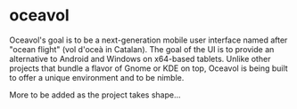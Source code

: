 # oceavol

Oceavol's goal is to be a next-generation mobile user interface named after "ocean flight" (vol d'oceà in Catalan).
The goal of the UI is to provide an alternative to Android and Windows on x64-based tablets. Unlike other projects
that bundle a flavor of Gnome or KDE on top, Oceavol is being built to offer a unique environment and to be nimble.

More to be added as the project takes shape...
